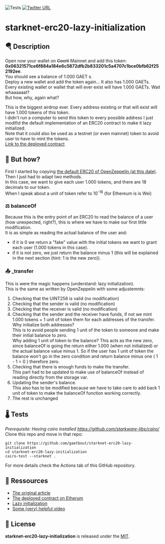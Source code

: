 ![Tests](https://github.com/gaetbout/starknet-erc20-lazy-initialization/actions/workflows/tests.yml/badge.svg)  [![Twitter URL](https://img.shields.io/twitter/url.svg?label=Follow%20%40gaetbout&style=social&url=https%3A%2F%2Ftwitter.com%2Fgaetbout)](https://twitter.com/gaetbout)

# starknet-erc20-lazy-initialization
## 🪂 Description
Open now your wallet on ~~Goerli~~ Mainnet and add this token:  
**0x06321571ce6f884a184e6c5872dfb2b833201c5a4707c1bce0bfb62f252192ee**.  
You should see a balance of 1.000 GAET s.  
Deploy a new wallet and add the token again... It also has 1.000 GAETs.  
Every existing wallet or wallet that will ever exist will have 1.000 GAETs. Wait whaaaaaat?  
But how, why, again what?  
  
This is the biggest airdrop ever. Every address existing or that will exist will have 1.000 tokens of this token.  
I didn't run a computer to send this token to every possible address I just modifid the default implementation of an ERC20 contract to make it lazy initialized.  
Note that it could also be used as a testnet (or even mainnet) token to avoid user to have to mint the tokens.  
[Link to the deployed contract](https://starkscan.co/contract/0x06321571ce6f884a184e6c5872dfb2b833201c5a4707c1bce0bfb62f252192ee)  

## 🤔 But how?
First I started by copying [the default ERC20 of OpenZeppelin (at this date)](https://github.com/OpenZeppelin/cairo-contracts/blob/cairo-1/src/openzeppelin/token/erc20.cairo). Then I just had to adapt two methods.  
In this case, we want to give each user 1.000 tokens, and there are 18 decimals to our token.  
When I speak about a unit of token refer to 10<sup>-18</sup> (for Ethereum is is Wei)

### ⚖️ balanceOf
Because this is the entry point of an ERC20 to read the balance of a user (how unexpected, right?), this is where we have to make our first little modification.  
It is as simple as reading the actual balance of the user and: 
 - if it is 0 we return a "fake" value with the initial tokens we want to grant each user (1.000 tokens in this case).
 - if it is not zero, we just return the balance minus 1 (this will be explained in the next section (hint: 1 is the new zero)).  

### 📤 _transfer
This is were the magic happens (understand: lazy initialization).  
This is the same as written by OpenZeppelin with some adjustemnts:  
 1. Checking that the UINT256 is valid (no modification)
 2. Checking that the sender is valid (no modification)
 3. Checking that the receiver is valid (no modification)
 4. Checking that the sender and the receiver have funds, if not we mint 1.000 tokens + 1 unit of token them for each addresses of the transfer.  
 Why initialize both addresses?  
 This is to avoid people sending 1 unit of the token to someone and make their initial balance to zero.  
 Why adding 1 unit of token to the balance?
 This acts as the new zero, since balanceOf is going the return either 1.000 (when not initialized) or the actual balance value minus 1.
 So if the user has 1 unit of token the balance won't go in the zero condition and return balance minus one ( 1 - 1 = 0 ) therefore zero. 
 5. Checking that there is enough funds to make the transfer.  
 This part had to be updated to make use of balanceOf instead of reading directly from the storage var.
 6. Updating the sender's balance.  
 This also has to be modified because we have to take care to add back 1 unit of token to make the balanceOf function working correctly.
 7. The rest is unchanged 
 

## 🌡️ Tests

*Prerequisite: Having cairo installed https://github.com/starkware-libs/cairo/*  
Clone this repo and move in that repo: 
```shell
git clone https://github.com/gaetbout/starknet-erc20-lazy-initialization
cd starknet-erc20-lazy-initialization
cairo-test --starknet .
```  
For more  details check the Actions tab of this GitHub repository. 

## 📖 Ressources
 - [The original article](https://kf106.medium.com/how-i-created-the-worlds-largest-airdrop-of-all-time-b33b153857c4)
 - [The deployed contract on Etherum](https://etherscan.io/address/0xe7c4F86Ab703343b055433ceE05252158cbb305B#code)
 - [Lazy initialization](https://en.wikipedia.org/wiki/Lazy_initialization)
 - [Some (very) helpful video](https://youtu.be/CcVf_e2DIQU)

## 📄 License

**starknet-erc20-lazy-initialization** is released under the [MIT](https://en.wikipedia.org/wiki/MIT_License).




